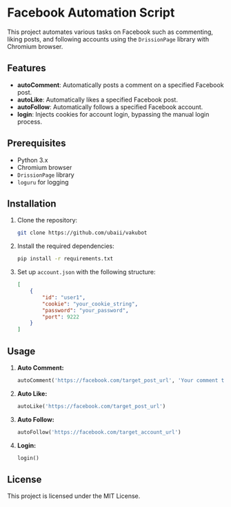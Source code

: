 # Facebook Automation Script

This project automates various tasks on Facebook such as commenting, liking posts, and following accounts using the `DrissionPage` library with Chromium browser.

## Features

- **autoComment**: Automatically posts a comment on a specified Facebook post.
- **autoLike**: Automatically likes a specified Facebook post.
- **autoFollow**: Automatically follows a specified Facebook account.
- **login**: Injects cookies for account login, bypassing the manual login process.

## Prerequisites

- Python 3.x
- Chromium browser
- `DrissionPage` library
- `loguru` for logging

## Installation

1. Clone the repository:
    ```bash
    git clone https://github.com/ubaii/vakubot
    ```

2. Install the required dependencies:
    ```bash
    pip install -r requirements.txt
    ```

3. Set up `account.json` with the following structure:
    ```json
    [
        {
            "id": "user1",
            "cookie": "your_cookie_string",
            "password": "your_password",
            "port": 9222
        }
    ]
    ```

## Usage

1. **Auto Comment:**
    ```python
    autoComment('https://facebook.com/target_post_url', 'Your comment text')
    ```

2. **Auto Like:**
    ```python
    autoLike('https://facebook.com/target_post_url')
    ```

3. **Auto Follow:**
    ```python
    autoFollow('https://facebook.com/target_account_url')
    ```

4. **Login:**
    ```python
    login()
    ```

## License

This project is licensed under the MIT License.
